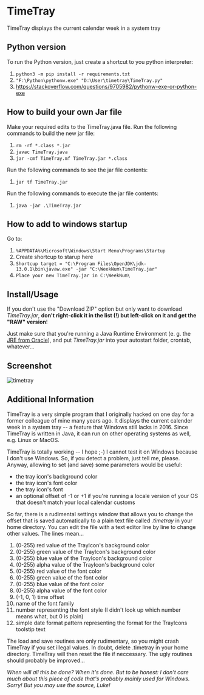 # TimeTray
TimeTray displays the current calendar week in a system tray


## Python version

To run the Python version, just create a shortcut to you python interpreter:
1. `python3 -m pip install -r requirements.txt`
1. `"F:\Python\pythonw.exe" "D:\User\timetray\TimeTray.py"`
1. https://stackoverflow.com/questions/9705982/pythonw-exe-or-python-exe


## How to build your own Jar file
Make your required edits to the TimeTray.java file.
Run the following commands to build the new jar file:
1. `rm -rf *.class *.jar`
1. `javac TimeTray.java`
1. `jar -cmf TimeTray.mf TimeTray.jar *.class`

Run the following commands to see the jar file contents:
1. `jar tf TimeTray.jar`

Run the following commands to execute the jar file contents:
1. `java -jar .\TimeTray.jar`


## How to add to windows startup
Go to:
1. `%APPDATA%\Microsoft\Windows\Start Menu\Programs\Startup`
1. Create shortcup to starup here
1. `Shortcup target = "C:\Program Files\OpenJDK\jdk-13.0.1\bin\javaw.exe" -jar "C:\WeekNum\TimeTray.jar"`
1. `Place your new TimeTray.jar in C:\WeekNum\`


## Install/Usage

If you don't use the "Download ZIP" option but only want to download _TimeTray.jar_, **don't right-click it in the list (!) but left-click on it and get the "RAW" version**!

Just make sure that you're running a Java Runtime Environment (e. g. the [JRE from Oracle](http://www.java.com/en/download/ "Oracle")), and put _TimeTray.jar_ into your autostart folder, crontab, whatever...


## Screenshot
![timetray](https://github.com/otacke/timetray/blob/master/timetray.png "timetray")


## Additional Information
TimeTray is a very simple program that I originally hacked on one day for a former colleague of mine many years ago. It displays the current calender week in a system tray -- a feature that Windows still lacks in 2016. Since TimeTray is written in Java, it can run on other operating systems as well, e.g. Linux or MacOS.

TimeTray is totally working -- I hope ;-) I cannot test it on Windows because I don't use Windows. So, if you detect a problem, just tell me, please. Anyway, allowing to set (and save) some parameters would be useful:

* the tray icon's background color
* the tray icon's font color
* the tray icon's font
* an optional offset of -1 or +1 if you're running a locale version of your OS that doesn't match your local calendar customs

So far, there is a rudimental settings window that allows you to change the offset that is saved automatically to a plain text file called _.timetray_ in your home directory. You can edit the file with a text editor line by line to change other values. The lines mean...

1. (0-255) red value of the TrayIcon's background color
2. (0-255) green value of the TrayIcon's background color
3. (0-255) blue value of the TrayIcon's background color
4. (0-255) alpha value of the TrayIcon's background color
5. (0-255) red value of the font color
6. (0-255) green value of the font color
7. (0-255) blue value of the font color
8. (0-255) alpha value of the font color
9. (-1, 0, 1) time offset
10. name of the font family
11. number representing the font style (I didn't look up which number means what, but 0 is plain)
12. simple date format pattern representing the format for the TrayIcons toolstip text

The load and save routines are only rudimentary, so you might crash TimeTray if you set illegal values. In doubt, delete .timetray in your home directory. TimeTray will then reset the file if neccessary. The ugly routines should probably be improved...

_When will all this be done? When it's done. But to be honest: I don't care much about this piece of code that's probably mainly used for Windows. Sorry! But you may use the source, Luke!_

